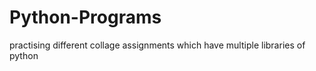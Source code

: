 # Python-Programs
practising different collage assignments 
which have multiple libraries of python
